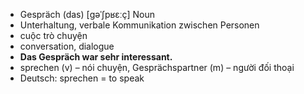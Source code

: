 - Gespräch (das)	[ɡəˈʃpʁɛːç]	Noun	
- Unterhaltung, verbale Kommunikation zwischen Personen
- cuộc trò chuyện
- conversation, dialogue
- **Das Gespräch war sehr interessant.**
- sprechen (v) – nói chuyện, Gesprächspartner (m) – người đối thoại	
- Deutsch: sprechen = to speak